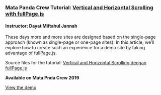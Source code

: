 ### Mata Panda Crew Tutorial: [Vertical and Horizontal Scrolling with fullPage.js](https://matapanda-crew.blogspot.com/2019/08/scrolling-vertical-dan-horizontal.html)
#### Instructor: Dayat Miftahul Jannah

These days more and more sites are designed based on the single-page approach (known as single-page or one-page sites). In this article, we’ll explore how to create such an experience for a demo site by taking advantage of fullPage.js. 

Source files for the tutorial: [Vertical and Horizontal Scrolling dengan fullPage.js](https://matapanda-crew.blogspot.com/2019/08/scrolling-vertical-dan-horizontal.html)

**Available on Mata Pnda Crew 2019**

[View the demo](https://matapanda-crew.com/fullpage.js)
